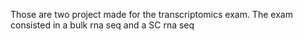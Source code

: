 Those are two project made for the transcriptomics exam.
The exam consisted in a bulk rna seq and a SC rna seq 
